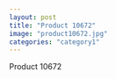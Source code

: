 ```yaml
---
layout: post
title: "Product 10672"
image: "product10672.jpg"
categories: "category1"
---
```

Product 10672

